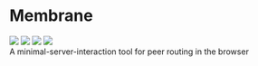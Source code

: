 # Membrane
[![](https://img.shields.io/website?down_color=%23D0342C&down_message=Offline&up_color=%23e8daef&up_message=Operational&url=https%3A%2F%2Fmembra.ne)](https://membra.ne)
![](https://api.codiga.io/project/33828/score/svg)
![](https://img.shields.io/github/license/JerichoJS/membrane?color=blue&label=License)
![](https://img.shields.io/github/languages/code-size/JerichoJS/membrane?color=yellowgreen)  
A minimal-server-interaction tool for peer routing in the browser
